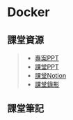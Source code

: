 # Docker


## 課堂資源
> * [專案PPT](http://isee.scu.edu.tw/mod/url/view.php?id=714409)
> * [課堂PPT](https://drive.google.com/file/d/1-RPizv8fmWbJ5dP_zVY4JNuMLPS1ftLM/view)
> * [課堂Notion](https://www.notion.so/Docker-5cc2ffdbebd44dc1ab46ab1dfc31ebeb)
> * [課堂錄影]()

        
## 課堂筆記
